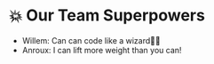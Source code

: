 # 💥 Our Team Superpowers

- Willem: Can can code like a wizard🧝‍♂️
- Anroux: I can lift more weight than you can! 

